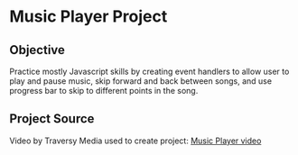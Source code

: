 <h1>Music Player Project</h1>
<h2>Objective</h2>
Practice mostly Javascript skills by creating event handlers to allow user to play and pause music,
skip forward and back between songs, and use progress bar to skip to different points in the song.
<h2>Project Source</h2>
Video by Traversy Media used to create project: <a href="https://www.youtube.com/watch?v=QTHRWGn_sJw">Music Player video</a>
